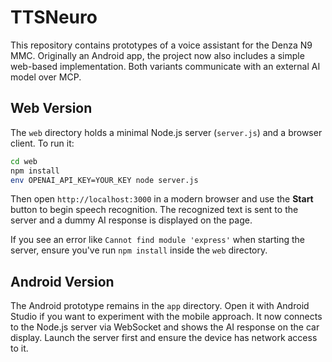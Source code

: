 # TTSNeuro

This repository contains prototypes of a voice assistant for the Denza N9 MMC.
Originally an Android app, the project now also includes a simple web-based
implementation. Both variants communicate with an external AI model over MCP.

## Web Version

The `web` directory holds a minimal Node.js server (`server.js`) and a browser
client. To run it:

```bash
cd web
npm install
env OPENAI_API_KEY=YOUR_KEY node server.js
```

Then open `http://localhost:3000` in a modern browser and use the **Start**
button to begin speech recognition. The recognized text is sent to the server and
a dummy AI response is displayed on the page.

If you see an error like `Cannot find module 'express'` when starting the
server, ensure you've run `npm install` inside the `web` directory.

## Android Version

The Android prototype remains in the `app` directory. Open it with Android
Studio if you want to experiment with the mobile approach.
It now connects to the Node.js server via WebSocket and shows the AI response
on the car display. Launch the server first and ensure the device has network
access to it.
